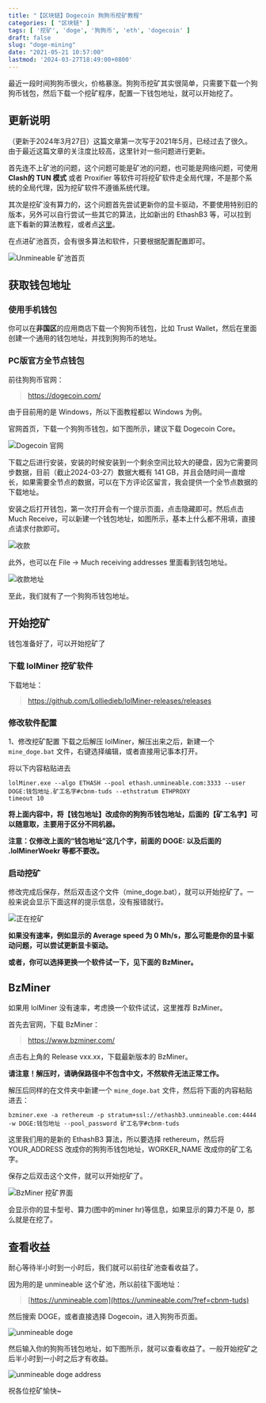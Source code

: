 ```yaml
---
title: "【区块链】Dogecoin 狗狗币挖矿教程"
categories: [ "区块链" ]
tags: [ '挖矿', 'doge', '狗狗币', 'eth', 'dogecoin' ]
draft: false
slug: "doge-mining"
date: "2021-05-21 10:57:00"
lastmod: '2024-03-27T18:49:00+0800'
---
```


最近一段时间狗狗币很火，价格暴涨。狗狗币挖矿其实很简单，只需要下载一个狗狗币钱包，然后下载一个挖矿程序，配置一下钱包地址，就可以开始挖了。

## 更新说明

（更新于2024年3月27日）这篇文章第一次写于2021年5月，已经过去了很久。由于最近这篇文章的关注度比较高，这里针对一些问题进行更新。

首先连不上矿池的问题，这个问题可能是矿池的问题，也可能是网络问题，可使用 **Clash的 TUN 模式** 或者 Proxifier 等软件可将挖矿软件走全局代理，不是那个系统的全局代理，因为挖矿软件不遵循系统代理。

其次是挖矿没有算力的，这个问题首先尝试更新你的显卡驱动，不要使用特别旧的版本，另外可以自行尝试一些其它的算法，比如新出的 EthashB3 等，可以拉到底下看新的算法教程，或者点[这里](#bzminer)。

在点进矿池首页，会有很多算法和软件，只要根据配置配置即可。

![Unmineable 矿池首页](https://cdn.taurusxin.com/hugo/2024/03/27/unmineable-index.png)

## 获取钱包地址

### 使用手机钱包

你可以在**非国区**的应用商店下载一个狗狗币钱包，比如 Trust Wallet，然后在里面创建一个通用的钱包地址，并找到狗狗币的地址。

### PC版官方全节点钱包

前往狗狗币官网：

> <https://dogecoin.com/>

由于目前用的是 Windows，所以下面教程都以 Windows 为例。

官网首页，下载一个狗狗币钱包，如下图所示，建议下载 Dogecoin Core。

![Dogecoin 官网](https://cdn.taurusxin.com/hugo/2024/03/27/dogecoin-core.png)

下载之后进行安装，安装的时候安装到一个剩余空间比较大的硬盘，因为它需要同步数据，目前（截止2024-03-27）数据大概有 141 GB，并且会随时间一直增长，如果需要全节点的数据，可以在下方评论区留言，我会提供一个全节点数据的下载地址。

安装之后打开钱包，第一次打开会有一个提示页面，点击隐藏即可。然后点击 Much Receive，可以新建一个钱包地址，如图所示，基本上什么都不用填，直接点请求付款即可。

![收款](https://cdn.rhyland.cn/typecho/2021/05/21/receive.png)

此外，也可以在 File -> Much receiving addresses 里面看到钱包地址。

![收款地址](https://cdn.rhyland.cn/typecho/2021/05/21/address.png)

至此，我们就有了一个狗狗币钱包地址。

## 开始挖矿

钱包准备好了，可以开始挖矿了

### 下载 lolMiner 挖矿软件

下载地址：
> <https://github.com/Lolliedieb/lolMiner-releases/releases>

### 修改软件配置

1、修改挖矿配置
下载之后解压 lolMiner，解压出来之后，新建一个 `mine_doge.bat` 文件，右键选择编辑，或者直接用记事本打开。

将以下内容粘贴进去

```shell
lolMiner.exe --algo ETHASH --pool ethash.unmineable.com:3333 --user DOGE:钱包地址.矿工名字#cbnm-tuds --ethstratum ETHPROXY
timeout 10
```

**将上面内容中，将【钱包地址】改成你的狗狗币钱包地址，后面的【矿工名字】可以随意取，主要用于区分不同机器。**

**注意：仅修改上面的“钱包地址”这几个字，前面的 DOGE: 以及后面的 .lolMinerWoekr 等都不要改。**

### 启动挖矿

修改完成后保存，然后双击这个文件（mine_doge.bat），就可以开始挖矿了。一般来说会显示下面这样的提示信息，没有报错就行。

![正在挖矿](https://cdn.taurusxin.com/hugo/2024/03/30/doge_mining.png)

**如果没有速率，例如显示的 Average speed 为 0 Mh/s，那么可能是你的显卡驱动问题，可以尝试更新显卡驱动。**

**或者，你可以选择更换一个软件试一下，见下面的 BzMiner。**

## BzMiner

如果用 lolMiner 没有速率，考虑换一个软件试试，这里推荐 BzMiner。

首先去官网，下载 BzMiner：

> <https://www.bzminer.com/>

点击右上角的 Release vxx.xx，下载最新版本的 BzMiner。

**请注意！解压时，请确保路径中不包含中文，不然软件无法正常工作。**

解压后同样的在文件夹中新建一个 `mine_doge.bat` 文件，然后将下面的内容粘贴进去：

```shell
bzminer.exe -a rethereum -p stratum+ssl://ethashb3.unmineable.com:4444 -w DOGE:钱包地址 --pool_password 矿工名字#cbnm-tuds
```

这里我们用的是新的 EthashB3 算法，所以要选择 rethereum，然后将 YOUR_ADDRESS 改成你的狗狗币钱包地址，WORKER_NAME 改成你的矿工名字。

保存之后双击这个文件，就可以开始挖矿了。

![BzMiner 挖矿界面](https://cdn.taurusxin.com/hugo/2024/03/30/doge_mining_bzminer.png)

会显示你的显卡型号、算力(图中的miner hr)等信息，如果显示的算力不是 0，那么就是在挖了。

## 查看收益

耐心等待半小时到一小时后，我们就可以前往矿池查看收益了。

因为用的是 unmineable 这个矿池，所以前往下面地址：

> [https://unmineable.com](https://unmineable.com/?ref=cbnm-tuds)

然后搜索 DOGE，或者直接选择 Dogecoin，进入狗狗币页面。

![unmineable doge](https://cdn.rhyland.cn/typecho/2021/05/21/unmineable-doge.png)

然后输入你的狗狗币钱包地址，如下图所示，就可以查看收益了。一般开始挖矿之后半小时到一小时之后才有收益。

![unmineable doge address](https://cdn.rhyland.cn/typecho/2021/05/21/unmineable-doge-address.png)

祝各位挖矿愉快~
